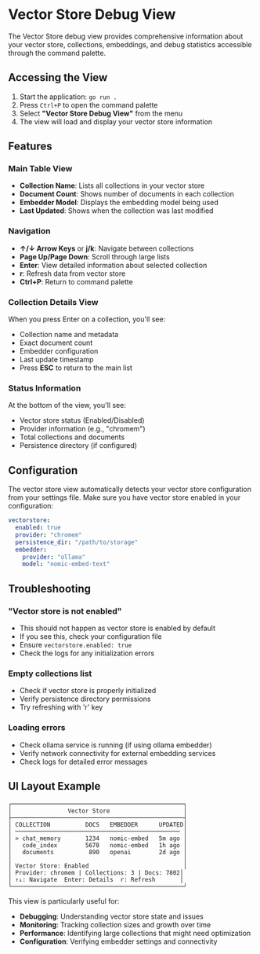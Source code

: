 # Vector Store Debug View

The Vector Store debug view provides comprehensive information about your vector store, collections, embeddings, and debug statistics accessible through the command palette.

## Accessing the View

1. Start the application: `go run .`
2. Press `Ctrl+P` to open the command palette
3. Select **"Vector Store Debug View"** from the menu
4. The view will load and display your vector store information

## Features

### Main Table View
- **Collection Name**: Lists all collections in your vector store
- **Document Count**: Shows number of documents in each collection
- **Embedder Model**: Displays the embedding model being used
- **Last Updated**: Shows when the collection was last modified

### Navigation
- **↑/↓ Arrow Keys** or **j/k**: Navigate between collections
- **Page Up/Page Down**: Scroll through large lists
- **Enter**: View detailed information about selected collection
- **r**: Refresh data from vector store
- **Ctrl+P**: Return to command palette

### Collection Details View
When you press Enter on a collection, you'll see:
- Collection name and metadata
- Exact document count
- Embedder configuration
- Last update timestamp
- Press **ESC** to return to the main list

### Status Information
At the bottom of the view, you'll see:
- Vector store status (Enabled/Disabled)
- Provider information (e.g., "chromem")
- Total collections and documents
- Persistence directory (if configured)

## Configuration

The vector store view automatically detects your vector store configuration from your settings file. Make sure you have vector store enabled in your configuration:

```yaml
vectorstore:
  enabled: true
  provider: "chromem"
  persistence_dir: "/path/to/storage"
  embedder:
    provider: "ollama"
    model: "nomic-embed-text"
```

## Troubleshooting

### "Vector store is not enabled"
- This should not happen as vector store is enabled by default
- If you see this, check your configuration file
- Ensure `vectorstore.enabled: true`
- Check the logs for any initialization errors

### Empty collections list
- Check if vector store is properly initialized
- Verify persistence directory permissions
- Try refreshing with 'r' key

### Loading errors
- Check ollama service is running (if using ollama embedder)
- Verify network connectivity for external embedding services
- Check logs for detailed error messages

## UI Layout Example

```
┌─────────────────────────────────────────────────┐
│                Vector Store                     │
├─────────────────────────────────────────────────┤
│ COLLECTION          DOCS   EMBEDDER      UPDATED│
│ ─────────────────────────────────────────────── │
│ > chat_memory       1234   nomic-embed   5m ago │
│   code_index        5678   nomic-embed   1h ago │
│   documents          890   openai        2d ago │
│                                                 │
│ Vector Store: Enabled                           │
│ Provider: chromem | Collections: 3 | Docs: 7802│
│ ↑↓: Navigate  Enter: Details  r: Refresh       │
└─────────────────────────────────────────────────┘
```

This view is particularly useful for:
- **Debugging**: Understanding vector store state and issues
- **Monitoring**: Tracking collection sizes and growth over time
- **Performance**: Identifying large collections that might need optimization
- **Configuration**: Verifying embedder settings and connectivity